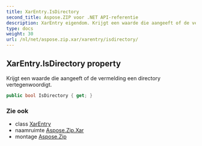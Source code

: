 ```yaml
---
title: XarEntry.IsDirectory
second_title: Aspose.ZIP voor .NET API-referentie
description: XarEntry eigendom. Krijgt een waarde die aangeeft of de vermelding een directory vertegenwoordigt.
type: docs
weight: 30
url: /nl/net/aspose.zip.xar/xarentry/isdirectory/
---
```

## XarEntry.IsDirectory property

Krijgt een waarde die aangeeft of de vermelding een directory vertegenwoordigt.

```csharp
public bool IsDirectory { get; }
```

### Zie ook

* class [XarEntry](../)
* naamruimte [Aspose.Zip.Xar](../../xarentry/)
* montage [Aspose.Zip](../../../)


